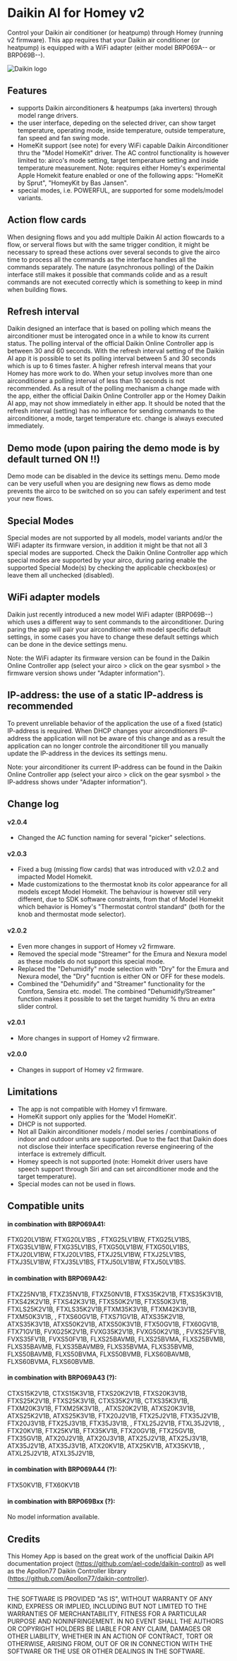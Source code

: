 # Daikin AI for Homey v2
Control your Daikin air conditioner (or heatpump) through Homey (running v2 firmware). This app requires that your Daikin air conditioner (or heatpump) is equipped with a WiFi adapter (either model BRP069A-- or BRP069B--).

![Daikin logo](https://github.com/PeterEIER/nl.climate.daikin/raw/master/assets/images/Daikin-logo-wide.png)

## Features
- supports Daikin airconditioners & heatpumps (aka inverters) through model range drivers.
- the user interface, depeding on the selected driver, can show target temperature, operating mode, inside temperature, outside temperature, fan speed and fan swing mode.
- HomeKit support (see note) for every WiFi capable Daikin Airconditioner thru the "Model HomeKit" driver. The AC control functionality is however limited to: airco's mode setting, target temperature setting and inside temperature measurement.
  Note: requires either Homey's experimental Apple Homekit feature enabled or one of the following apps: "HomeKit by Sprut", "HomeyKit by Bas Jansen".
- special modes, i.e. POWERFUL, are supported for some models/model variants.

## Action flow cards
When designing flows and you add multiple Daikin AI action flowcards to a flow, or serveral flows but with the same trigger condition, it might be necessary to spread these actions over several seconds to give the airco time to process all the commands as the interface handles all the commands separately. The nature (asynchronous polling) of the Daikin interface still makes it possible that commands colide and as a result commands are not executed correctly which is something to keep in mind when building flows.

## Refresh interval
Daikin designed an interface that is based on polling which means the airconditioner must be interogated once in a while to know its current status. The polling interval of the official Daikin Online Controller app is between 30 and 60 seconds. With the refresh interval setting of the Daikin AI app it is possible to set its polling interval between 5 and 30 seconds which is up to 6 times faster. A higher refresh interval means that your Homey has more work to do. When your setup involves more than one airconditioner a polling interval of less than 10 seconds is not recommended. As a result of the polling mechanism a change made with the app, either the official Daikin Online Controller app or the Homey Daikin AI app, may not show immediately in either app. It should be noted that the refresh interval (setting) has no influence for sending commands to the airconditioner, a mode, target temperature etc. change is always executed immediately.

## Demo mode (upon pairing the demo mode is by default turned ON !!)
Demo mode can be disabled in the device its settings menu. Demo mode can be very usefull when you are designing new flows as demo mode prevents the airco to be switched on so you can safely experiment and test your new flows.

## Special Modes
Special modes are not supported by all models, model variants and/or the WiFi adapter its firmware version, in addition it might be that not all 3 special modes are supported. Check the Daikin Online Controller app which special modes are supported by your airco, during paring enable the supported Special Mode(s) by checking the applicable checkbox(es) or leave them all unchecked (disabled).

## WiFi adapter models
Daikin just recently introduced a new model WiFi adapter (BRP069B--) which uses a different way to sent commands to the airconditioner. During paring the app will pair your airconditioner with model specific default settings, in some cases you have to change these default settings which can be done in the device settings menu.

Note: the WiFi adapter its firmware version can be found in the Daikin Online Controller app (select your airco > click on the gear sysmbol > the firmware version shows under "Adapter information").  

## IP-address: the use of a static IP-address is recommended
To prevent unreliable behavior of the application the use of a fixed (static) IP-address is required. When DHCP changes your airconditioners IP-address the application will not be aware of this change and as a result the application can no longer controle the airconditioner till you manually update the IP-address in the devices its settings menu. 

Note: your airconditioner its current IP-address can be found in the Daikin Online Controller app (select your airco > click on the gear sysmbol > the IP-address shows under "Adapter information").

## Change log
#### v2.0.4
- Changed the AC function naming for several "picker" selections.

#### v2.0.3
- Fixed a bug (missing flow cards) that was introduced with v2.0.2 and impacted Model Homekit.
- Made customizations to the thermostat knob its color appearance for all models except Model Homekit. The behaviour is however still very different, due to SDK software constraints, from that of Model Homekit which behavior is Homey's "Thermostat control standard" (both for the knob and thermostat mode selector).

#### v2.0.2
- Even more changes in support of Homey v2 firmware.
- Removed the special mode "Streamer" for the Emura and Nexura model as these models do not support this special mode.
- Replaced the "Dehumidify" mode selection with "Dry" for the Emura and Nexura model, the "Dry" fucntion is either ON or OFF for these models.
- Combined the "Dehumidify" and "Streamer" functionality for the Comfora, Sensira etc. model. The combined "Dehumidify/Streamer" function makes it possible to set the target humidity % thru an extra slider control. 

#### v2.0.1
- More changes in support of Homey v2 firmware.

#### v2.0.0
- Changes in support of Homey v2 firmware.

## Limitations
- The app is not compatible with Homey v1 firmware.
- HomeKit support only applies for the 'Model HomeKit'.
- DHCP is not supported.
- Not all Daikin airconditioner models / model series / combinations of indoor and outdoor units are supported. Due to the fact that Daikin does not disclose their interface specification reverse engineering of the interface is extremely difficult.
- Homey speech is not supported (note: Homekit driver users have speech support through Siri and can set airconditioner mode and the target temperature).
- Special modes can not be used in flows.

## Compatible units
#### in combination with BRP069A41:
FTXG20LV1BW, FTXG20LV1BS , FTXG25LV1BW, FTXG25LV1BS, FTXG35LV1BW, FTXG35LV1BS, FTXG50LV1BW, FTXG50LV1BS, FTXJ20LV1BW, FTXJ20LV1BS, FTXJ25LV1BW, FTXJ25LV1BS, FTXJ35LV1BW, FTXJ35LV1BS, FTXJ50LV1BW, FTXJ50LV1BS.

#### in combination with BRP069A42:
FTXZ25NV1B, FTXZ35NV1B, FTXZ50NV1B, FTXS35K2V1B, FTXS35K3V1B, FTXS42K2V1B, FTXS42K3V1B, FTXS50K2V1B, FTXS50K3V1B, FTXLS25K2V1B, FTXLS35K2V1B,FTXM35K3V1B, FTXM42K3V1B, FTXM50K3V1B, , FTXS60GV1B, FTXS71GV1B, ATXS35K2V1B, ATXS35K3V1B, ATXS50K2V1B, ATXS50K3V1B, FTX50GV1B, FTX60GV1B, FTX71GV1B, FVXG25K2V1B, FVXG35K2V1B, FVXG50K2V1B, , FVXS25FV1B, FVXS35FV1B, FVXS50FV1B, FLXS25BAVMB, FLXS25BVMA, FLXS25BVMB, FLXS35BAVMB, FLXS35BAVMB9, FLXS35BVMA, FLXS35BVMB, FLXS50BAVMB, FLXS50BVMA, FLXS50BVMB, FLXS60BAVMB, FLXS60BVMA, FLXS60BVMB.

#### in combination with BRP069A43 (?):
CTXS15K2V1B, CTXS15K3V1B, FTXS20K2V1B, FTXS20K3V1B, FTXS25K2V1B, FTXS25K3V1B, CTXS35K2V1B, CTXS35K3V1B, FTXM20K3V1B, FTXM25K3V1B, , ATXS20K2V1B, ATXS20K3V1B, ATXS25K2V1B, ATXS25K3V1B, FTX20J2V1B, FTX25J2V1B, FTX35J2V1B, FTX20J3V1B, FTX25J3V1B, FTX35J3V1B, , FTXL25J2V1B, FTXL35J2V1B, , FTX20KV1B, FTX25KV1B, FTX35KV1B, FTX20GV1B, FTX25GV1B, FTX35GV1B, ATX20J2V1B, ATX20J3V1B, ATX25J2V1B, ATX25J3V1B, ATX35J2V1B, ATX35J3V1B, ATX20KV1B, ATX25KV1B, ATX35KV1B, , ATXL25J2V1B, ATXL35J2V1B,

#### in combination with BRP069A44 (?):
FTX50KV1B, FTX60KV1B

#### in combination with BRP069Bxx  (?):
No model information available.

## Credits
This Homey App is based on the great work of the unofficial Daikin API documentation project (https://github.com/ael-code/daikin-control) as well as the Apollon77 Daikin Controller library (https://github.com/Apollon77/daikin-controller).

---
THE SOFTWARE IS PROVIDED "AS IS", WITHOUT WARRANTY OF ANY KIND, EXPRESS OR IMPLIED, INCLUDING BUT NOT LIMITED TO THE WARRANTIES OF MERCHANTABILITY, FITNESS FOR A PARTICULAR PURPOSE AND NONINFRINGEMENT. IN NO EVENT SHALL THE AUTHORS OR COPYRIGHT HOLDERS BE LIABLE FOR ANY CLAIM, DAMAGES OR OTHER LIABILITY, WHETHER IN AN ACTION OF CONTRACT, TORT OR OTHERWISE, ARISING FROM, OUT OF OR IN CONNECTION WITH THE SOFTWARE OR THE USE OR OTHER DEALINGS IN THE SOFTWARE.
